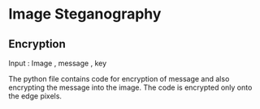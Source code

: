 # Image Steganography 

## Encryption
Input : Image , message , key 

The python file contains code for encryption of message and also encrypting the message into the image. The code is encrypted only onto the edge pixels. 
